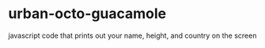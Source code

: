 # urban-octo-guacamole
javascript code that prints out your name, height, and country on the screen

